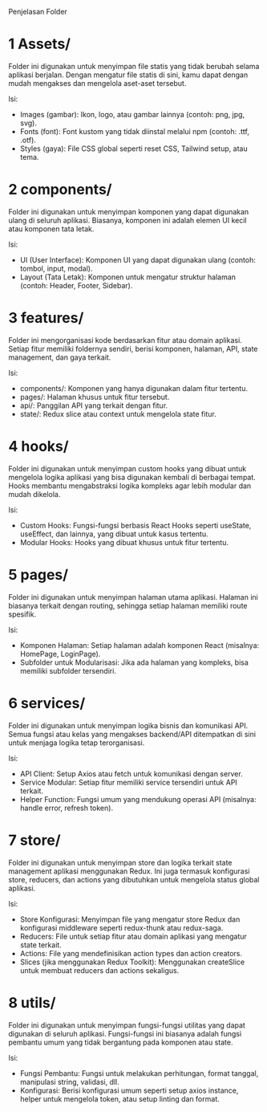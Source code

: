 Penjelasan Folder

# 1 Assets/

Folder ini digunakan untuk menyimpan file statis yang tidak berubah selama aplikasi berjalan. Dengan mengatur file statis di sini, kamu dapat dengan mudah mengakses dan mengelola aset-aset tersebut.

Isi:

- Images (gambar): Ikon, logo, atau gambar lainnya (contoh: png, jpg, svg).
- Fonts (font): Font kustom yang tidak diinstal melalui npm (contoh: .ttf, .otf).
- Styles (gaya): File CSS global seperti reset CSS, Tailwind setup, atau tema.

# 2 components/

Folder ini digunakan untuk menyimpan komponen yang dapat digunakan ulang di seluruh aplikasi. Biasanya, komponen ini adalah elemen UI kecil atau komponen tata letak.

Isi:

- UI (User Interface): Komponen UI yang dapat digunakan ulang (contoh: tombol, input, modal).
- Layout (Tata Letak): Komponen untuk mengatur struktur halaman (contoh: Header, Footer, Sidebar).

# 3 features/

Folder ini mengorganisasi kode berdasarkan fitur atau domain aplikasi. Setiap fitur memiliki foldernya sendiri, berisi komponen, halaman, API, state management, dan gaya terkait.

Isi:

- components/: Komponen yang hanya digunakan dalam fitur tertentu.
- pages/: Halaman khusus untuk fitur tersebut.
- api/: Panggilan API yang terkait dengan fitur.
- state/: Redux slice atau context untuk mengelola state fitur.

# 4 hooks/

Folder ini digunakan untuk menyimpan custom hooks yang dibuat untuk mengelola logika aplikasi yang bisa digunakan kembali di berbagai tempat. Hooks membantu mengabstraksi logika kompleks agar lebih modular dan mudah dikelola.

Isi:

- Custom Hooks: Fungsi-fungsi berbasis React Hooks seperti useState, useEffect, dan lainnya, yang dibuat untuk kasus tertentu.
- Modular Hooks: Hooks yang dibuat khusus untuk fitur tertentu.

# 5 pages/

Folder ini digunakan untuk menyimpan halaman utama aplikasi. Halaman ini biasanya terkait dengan routing, sehingga setiap halaman memiliki route spesifik.

Isi:

- Komponen Halaman: Setiap halaman adalah komponen React (misalnya: HomePage, LoginPage).
- Subfolder untuk Modularisasi: Jika ada halaman yang kompleks, bisa memiliki subfolder tersendiri.

# 6 services/

Folder ini digunakan untuk menyimpan logika bisnis dan komunikasi API. Semua fungsi atau kelas yang mengakses backend/API ditempatkan di sini untuk menjaga logika tetap terorganisasi.

Isi:

- API Client: Setup Axios atau fetch untuk komunikasi dengan server.
- Service Modular: Setiap fitur memiliki service tersendiri untuk API terkait.
- Helper Function: Fungsi umum yang mendukung operasi API (misalnya: handle error, refresh token).

# 7 store/

Folder ini digunakan untuk menyimpan store dan logika terkait state management aplikasi menggunakan Redux. Ini juga termasuk konfigurasi store, reducers, dan actions yang dibutuhkan untuk mengelola status global aplikasi.

Isi:

- Store Konfigurasi: Menyimpan file yang mengatur store Redux dan konfigurasi middleware seperti redux-thunk atau redux-saga.
- Reducers: File untuk setiap fitur atau domain aplikasi yang mengatur state terkait.
- Actions: File yang mendefinisikan action types dan action creators.
- Slices (jika menggunakan Redux Toolkit): Menggunakan createSlice untuk membuat reducers dan actions sekaligus.

# 8 utils/

Folder ini digunakan untuk menyimpan fungsi-fungsi utilitas yang dapat digunakan di seluruh aplikasi. Fungsi-fungsi ini biasanya adalah fungsi pembantu umum yang tidak bergantung pada komponen atau state.

Isi:

- Fungsi Pembantu: Fungsi untuk melakukan perhitungan, format tanggal, manipulasi string, validasi, dll.
- Konfigurasi: Berisi konfigurasi umum seperti setup axios instance, helper untuk mengelola token, atau setup linting dan format.
